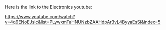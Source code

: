 Here is the link to the Electronics youtube:


https://www.youtube.com/watch?v=4q9ENoEJsic&list=PLywxmTaHNUNzbZAAHdpAr3vL4ByyaEsSi&index=5